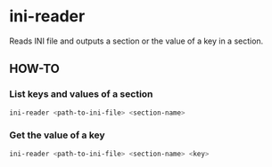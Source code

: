 # ini-reader
Reads INI file and outputs a section or the value of a key in a section.

## HOW-TO

### List keys and values of a section
```sh
ini-reader <path-to-ini-file> <section-name>
```

### Get the value of a key
```sh
ini-reader <path-to-ini-file> <section-name> <key>
```
